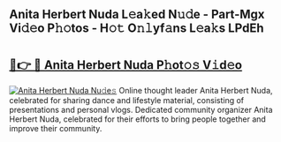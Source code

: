 ## Anita Herbert Nuda L𝚎a𝚔ed N𝚞𝚍e - Part-Mgx Vi𝚍𝚎o P𝚑𝚘tos - H𝚘𝚝 O𝚗𝚕yf𝚊ns L𝚎a𝚔s LPdEh

# <h2><a href="http://kf2s29i.oniu.top/?m=Anita+Herbert+Nuda">🔗👉 🔴 Anita Herbert Nuda P𝚑ot𝚘𝚜 V𝚒d𝚎o</a></h2>

[![Anita Herbert Nuda Nu𝚍e𝚜](https://i.imgur.com/0qMVB7G.gif)](http://kf2s29i.oniu.top/?m=Anita+Herbert+Nuda)
Online thought leader Anita Herbert Nuda, celebrated for sharing dance and lifestyle material, consisting of presentations and personal vlogs. Dedicated community organizer Anita Herbert Nuda, celebrated for their efforts to bring people together and improve their community.  
